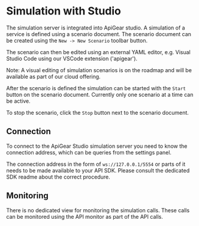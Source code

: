 # Simulation with Studio

The simulation server is integrated into ApiGear studio. A simulation of a service is defined using a scenario document. The scenario document can be created using the `New -> New Scenario` toolbar button.

The scenario can then be edited using an external YAML editor, e.g. Visual Studio Code using our VSCode extension ('apigear').

Note: A visual editing of simulation scenarios is on the roadmap and will be available as part of our cloud offering.

After the scenario is defined the simulation can be started with the `Start` button on the scenario document. Currently only one scenario at a time can be active.

To stop the scenario, click the `Stop` button next to the scenario document.

## Connection

To connect to the ApiGear Studio simulation server you need to know the connection address, which can be queries from the settings panel.

The connection address in the form of `ws://127.0.0.1/5554` or parts of it needs to be made available to your API SDK. Please consult the dedicated SDK readme about the correct procedure.

## Monitoring

There is no dedicated view for monitoring the simulation calls. These calls can be monitored using the API monitor as part of the API calls.
